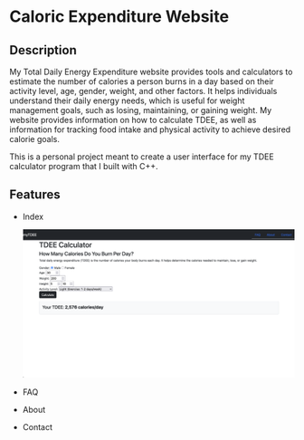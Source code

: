 # Caloric Expenditure Website

## Description

My Total Daily Energy Expenditure website provides tools and calculators to estimate the number of calories a person burns in a day based on their activity level, age, gender, weight, and other factors. It helps individuals understand their daily energy needs, which is useful for weight management goals, such as losing, maintaining, or gaining weight. My website provides information on how to calculate TDEE, as well as information for tracking food intake and physical activity to achieve desired calorie goals.

This is a personal project meant to create a user interface for my TDEE calculator program that I built with C++.

## Features

- Index
  
  <img src="./main.png" width="500" alt/>

- FAQ
- About
- Contact
